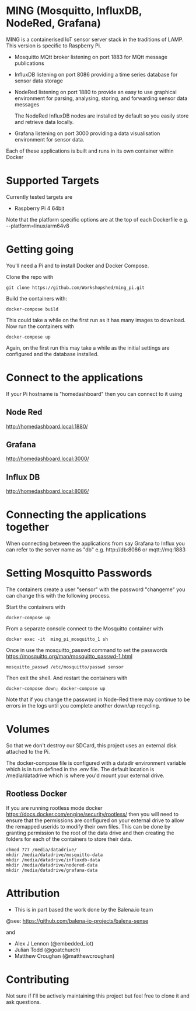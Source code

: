 # MING (Mosquitto, InfluxDB, NodeRed, Grafana)

MING is a containerised IoT sensor server stack in the traditions of LAMP. This version is specific to Raspberry Pi.

- Mosquitto MQtt broker listening on port 1883 for MQtt message publications

- InfluxDB listening on port 8086 providing a time series database for sensor data storage

- NodeRed listening on port 1880 to provide an easy to use graphical environment for parsing,
  analysing, storing, and forwarding sensor data messages

  The NodeRed InfluxDB nodes are installed by default so you easily store and retrieve data locally.

- Grafana listening on port 3000 providing a data visualisation environment for sensor data.

Each of these applications is built and runs in its own container within Docker

# Supported Targets

Currently tested targets are

- Raspberry Pi 4 64bit

Note that the platform specific options are at the top of each Dockerfile e.g. --platform=linux/arm64v8

# Getting going

You'll need a Pi and to install Docker and Docker Compose.

Clone the repo with

`git clone https://github.com/Workshopshed/ming_pi.git`

Build the containers with:

`docker-compose build`

This could take a while on the first run as it has many images to download.
Now run the containers with

`docker-compose up`

Again, on the first run this may take a while as the initial settings are configured and the database installed.

# Connect to the applications

If your Pi hostname is "homedashboard" then you can connect to it using

## Node Red
http://homedashboard.local:1880/

## Grafana
http://homedashboard.local:3000/

## Influx DB
http://homedashboard.local:8086/

# Connecting the applications together

When connecting between the applications from say Grafana to Influx you can refer to the server name as "db" e.g.
http://db:8086 or mqtt://mq:1883 

# Setting Mosquitto Passwords

The containers create a user "sensor" with the password "changeme" you can change this with the following process.

Start the containers with 

`docker-compose up`

From a separate console connect to the Mosquitto container with

`docker exec -it  ming_pi_mosquitto_1 sh`

Once in use the mosquitto_passwd command to set the passwords https://mosquitto.org/man/mosquitto_passwd-1.html

`mosquitto_passwd /etc/mosquitto/passwd sensor`

Then exit the shell. And restart the containers with

`docker-compose down; docker-compose up`

Note that if you change the password in Node-Red there may continue to be errors in the logs until you complete another down/up recycling.

# Volumes

So that we don't destroy our SDCard, this project uses an external disk attached to the Pi.

The docker-compose file is configured with a datadir environment variable which is in turn defined in the .env file.
The default location is /media/datadrive which is where you'd mount your external drive.

## Rootless Docker

If you are running rootless mode docker https://docs.docker.com/engine/security/rootless/ then you will need to ensure that the permissions are configured on your external drive to allow the remapped userids to modify their own files. This can be done by granting permission to the root of the data drive and then creating the folders for each of the containers to store their data.

```
chmod 777 /media/datadrive/
mkdir /media/datadrive/mosquitto-data
mkdir /media/datadrive/influxdb-data
mkdir /media/datadrive/nodered-data
mkdir /media/datadrive/grafana-data
```

# Attribution

- This is in part based the work done by the Balena.io team

@see: https://github.com/balena-io-projects/balena-sense

and

- Alex J Lennon (@embedded_iot)
- Julian Todd (@goatchurch)
- Matthew Croughan (@matthewcroughan)

# Contributing

Not sure if I'll be actively maintaining this project but feel free to clone it and ask questions.
